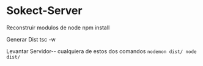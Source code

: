 # Sokect-Server

Reconstruir modulos de node
    npm install

Generar Dist
    tsc -w

Levantar Servidor-- cualquiera de estos dos comandos
``
    nodemon dist/
    node dist/
``